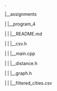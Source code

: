 .

|__assignments

| |__program_4

| | |__README.md

| | |__csv.h

| | |__main.cpp

| | |__distance.h

| | |__graph.h

| | |__filtered_cities.csv
